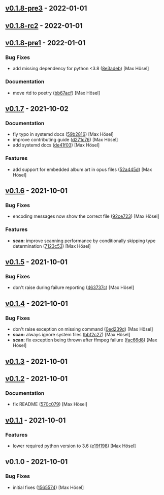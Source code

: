 
<a name="v0.1.8-pre3"></a>
## [v0.1.8-pre3] - 2022-01-01

<a name="v0.1.8-rc2"></a>
## [v0.1.8-rc2] - 2022-01-01

<a name="v0.1.8-pre1"></a>
## [v0.1.8-pre1] - 2022-01-01
### Bug Fixes
- add missing dependency for python <3.8 ([8e3adeb](https://github.com/maxhoesel/MusicBird/commit/8e3adeb)) [Max Hösel]

### Documentation
- move rtd to poetry ([bb67acf](https://github.com/maxhoesel/MusicBird/commit/bb67acf)) [Max Hösel]


<a name="v0.1.7"></a>
## [v0.1.7] - 2021-10-02
### Documentation
- fiy typo in systemd docs ([59b2816](https://github.com/maxhoesel/MusicBird/commit/59b2816)) [Max Hösel]
- improve contributing guide ([d271c76](https://github.com/maxhoesel/MusicBird/commit/d271c76)) [Max Hösel]
- add systemd docs ([de41f03](https://github.com/maxhoesel/MusicBird/commit/de41f03)) [Max Hösel]

### Features
- add support for embedded album art in opus files ([52a445d](https://github.com/maxhoesel/MusicBird/commit/52a445d)) [Max Hösel]


<a name="v0.1.6"></a>
## [v0.1.6] - 2021-10-01
### Bug Fixes
- encoding messages now show the correct file ([92ce723](https://github.com/maxhoesel/MusicBird/commit/92ce723)) [Max Hösel]

### Features
- **scan:** improve scanning performance by conditionally skipping type determination ([7123c53](https://github.com/maxhoesel/MusicBird/commit/7123c53)) [Max Hösel]


<a name="v0.1.5"></a>
## [v0.1.5] - 2021-10-01
### Bug Fixes
- don't raise during failure reporting ([463737c](https://github.com/maxhoesel/MusicBird/commit/463737c)) [Max Hösel]


<a name="v0.1.4"></a>
## [v0.1.4] - 2021-10-01
### Bug Fixes
- don't raise exception on missing command ([0ed239d](https://github.com/maxhoesel/MusicBird/commit/0ed239d)) [Max Hösel]
- **scan:** always ignore system files ([bbf2c27](https://github.com/maxhoesel/MusicBird/commit/bbf2c27)) [Max Hösel]
- **scan:** fix exception being thrown after ffmpeg failure ([fac66d8](https://github.com/maxhoesel/MusicBird/commit/fac66d8)) [Max Hösel]


<a name="v0.1.3"></a>
## [v0.1.3] - 2021-10-01

<a name="v0.1.2"></a>
## [v0.1.2] - 2021-10-01
### Documentation
- fix README ([570c079](https://github.com/maxhoesel/MusicBird/commit/570c079)) [Max Hösel]


<a name="v0.1.1"></a>
## [v0.1.1] - 2021-10-01
### Features
- lower required python version to 3.6 ([e19f198](https://github.com/maxhoesel/MusicBird/commit/e19f198)) [Max Hösel]


<a name="v0.1.0"></a>
## v0.1.0 - 2021-10-01
### Bug Fixes
- initial fixes ([1565574](https://github.com/maxhoesel/MusicBird/commit/1565574)) [Max Hösel]


[v0.1.8-pre3]: https://github.com/maxhoesel/MusicBird/compare/v0.1.8-rc2...v0.1.8-pre3
[v0.1.8-rc2]: https://github.com/maxhoesel/MusicBird/compare/v0.1.8-pre1...v0.1.8-rc2
[v0.1.8-pre1]: https://github.com/maxhoesel/MusicBird/compare/v0.1.7...v0.1.8-pre1
[v0.1.7]: https://github.com/maxhoesel/MusicBird/compare/v0.1.6...v0.1.7
[v0.1.6]: https://github.com/maxhoesel/MusicBird/compare/v0.1.5...v0.1.6
[v0.1.5]: https://github.com/maxhoesel/MusicBird/compare/v0.1.4...v0.1.5
[v0.1.4]: https://github.com/maxhoesel/MusicBird/compare/v0.1.3...v0.1.4
[v0.1.3]: https://github.com/maxhoesel/MusicBird/compare/v0.1.2...v0.1.3
[v0.1.2]: https://github.com/maxhoesel/MusicBird/compare/v0.1.1...v0.1.2
[v0.1.1]: https://github.com/maxhoesel/MusicBird/compare/v0.1.0...v0.1.1
